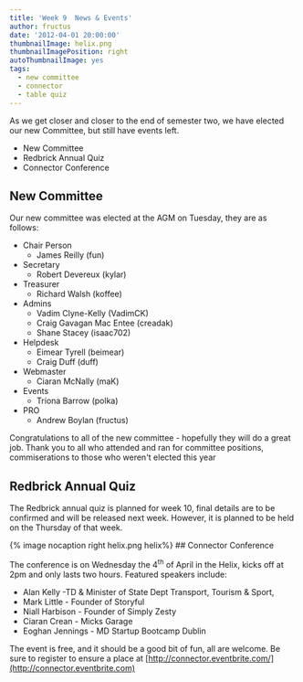```yaml
---
title: 'Week 9  News & Events'
author: fructus
date: '2012-04-01 20:00:00'
thumbnailImage: helix.png
thumbnailImagePosition: right
autoThumbnailImage: yes
tags:
  - new committee
  - connector
  - table quiz
---
```


As we get closer and closer to the end of semester two, we have elected our new Committee, but still have events left.

*   New Committee
*   Redbrick Annual Quiz
*   Connector Conference
 <!-- more -->

## New Committee

Our new committee was elected at the AGM on Tuesday, they are as follows:

*   Chair Person
    *   James Reilly (fun)
*   Secretary
    *   Robert Devereux (kylar)
*   Treasurer
    *   Richard Walsh (koffee)
*   Admins
    *   Vadim Clyne-Kelly (VadimCK)
    *   Craig Gavagan Mac Entee (creadak)
    *   Shane Stacey (isaac702)
*   Helpdesk
    *   Eimear Tyrell (beimear)
    *   Craig Duff (duff)
*   Webmaster
    *   Ciaran McNally (maK)
*   Events
    *   Tríona Barrow (polka)
*   PRO
    *   Andrew Boylan (fructus)

Congratulations to all of the new committee - hopefully they will do a great job. Thank you to all who attended and ran for committee positions, commiserations to those who weren't elected this year

## Redbrick Annual Quiz

The Redbrick annual quiz is planned for week 10, final details are to be confirmed and will be released next week. However, it is planned to be held on the Thursday of that week.

{% image nocaption right helix.png helix%} ## Connector Conference

The conference is on Wednesday the 4<sup>th</sup> of April in the Helix, kicks off at 2pm and only lasts two hours. Featured speakers include:

*   Alan Kelly -TD & Minister of State Dept Transport, Tourism & Sport,
*   Mark Little - Founder of Storyful
*   Niall Harbison - Founder of Simply Zesty
*   Ciaran Crean - Micks Garage
*   Eoghan Jennings - MD Startup Bootcamp Dublin

The event is free, and it should be a good bit of fun, all are welcome. Be sure to register to ensure a place at [http://connector.eventbrite.com/](http://connector.eventbrite.com)
